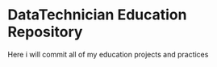 # DataTechnician Education Repository
Here i will commit all of my education projects and practices

